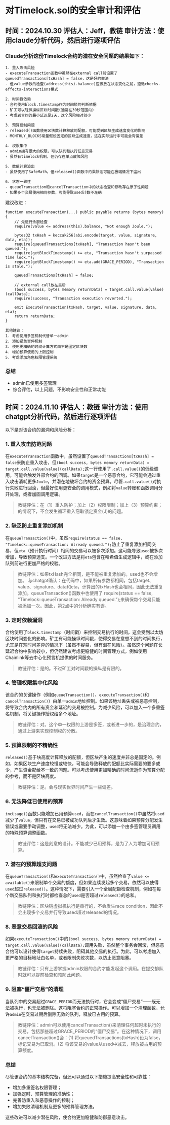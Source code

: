 # 对Timelock.sol的安全审计和评估

## 时间：2024.10.30 评估人：Jeff，教链 审计方法：使用claude分析代码，然后进行逐项评估

### Claude分析这份Timelock合约的潜在安全问题的结果如下：
```
1. 重入攻击风险
- executeTransaction函数中虽然在external call前设置了queuedTransactions[txHash] = false，这是好的做法
- 但value参数的检查(address(this).balance)应该放在状态变化之前，遵循checks-effects-interactions模式

2. 时间戳依赖
- 合约使用block.timestamp作为时间锁的判断依据
- 矿工可以轻微操纵区块时间戳(通常在30秒范围内)
- 考虑到合约的最小延迟是2天，这个风险相对较小

3. 预算控制问题
- released()函数使用区块数计算释放的配额，可能受到区块生成速度变化的影响
- MONTHLY_BLOCKS常量假设固定的区块生成速度，这在实际运行中可能会有偏差

4. 权限集中
- admin拥有很大的权限，可以队列和执行任意交易
- 虽然有timelock机制，但仍存在单点故障风险

5. 数值计算溢出
- 虽然使用了SafeMath，但released()函数中的乘除法可能在极端情况下溢出

6. 状态一致性
- queueTransaction和cancelTransaction中的状态检查和修改存在原子性问题
- 如果多个交易使用相同参数，可能导致used计数不准确
```
建议改进：

```solidity
function executeTransaction(...) public payable returns (bytes memory) {
    // 先进行余额检查
    require(value <= address(this).balance, "Not enough Joule.");
    
    bytes32 txHash = keccak256(abi.encode(target, value, signature, data, eta));
    require(queuedTransactions[txHash], "Transaction hasn't been queued.");
    require(getBlockTimestamp() >= eta, "Transaction hasn't surpassed time lock.");
    require(getBlockTimestamp() <= eta.add(GRACE_PERIOD), "Transaction is stale.");

    queuedTransactions[txHash] = false;
    
    // external call放在最后
    (bool success, bytes memory returnData) = target.call.value(value)(callData);
    require(success, "Transaction execution reverted.");
    
    emit ExecuteTransaction(txHash, target, value, signature, data, eta);
    return returnData;
}
```
```
其他建议：
1. 考虑使用多签机制代替单一admin
2. 添加紧急暂停机制
3. 使用更精确的时间计算方式而不是固定区块数
4. 增加预算使用的上限控制
5. 考虑添加角色权限管理系统
```

### 总结
- admin已使用多签管理
- 综合评估，以上问题，不影响安全性和正常功能


## 时间：2024.11.10 评估人：教链 审计方法：使用chatgpt分析代码，然后进行逐项评估

以下是对该合约的漏洞和风险分析：

### 1. **重入攻击防范问题**

在`executeTransaction`函数中，虽然设置了`queuedTransactions[txHash] = false`来防止重入攻击，但`(bool success, bytes memory returnData) = target.call.value(value)(callData);`这一行使用了`.call.value()`的低级调用，可能会触发外部合约的回调。如果`target`是一个恶意合约，它可能会通过重入攻击消耗更多`Joule`，并潜在地破坏合约的资金预算。尽管`.call.value()`对执行失败进行回滚，但最好使用更安全的调用模式，例如将`value`转账和函数调用分开处理，或者加固调用逻辑。

> 教链评估：在（1）重入防护；加上（2）权限限制；加上（3）预算约束；的情况下，不会发生循环重入窃取锁定资金(J)的问题。

### 2. **缺乏防止重复添加机制**

在`queueTransaction()`中，虽然`require(status == false, "Timelock::queueTransaction: Already queued.");`防止了重复添加相同交易，但`eta`（预计执行时间）相同的交易可以被多次添加。这可能导致`used`被多次增加，导致预算透支。一个改进方法是将`eta`包含在哈希值生成逻辑中，或在添加队列前进行更加严格的校验。

> 教链评估：如果txHash完全相同，是不能被重复添加的。used也不会增加。
> 与chatgpt确认：在代码中，如果所有参数都相同，包括target、value、signature、data和eta，计算出的txHash也会相同，因此无法重复添加。queueTransaction()函数中也使用了 require(status == false, "Timelock::queueTransaction: Already queued.");来确保每个交易只能被添加一次。因此，第2点中的分析确实有误。

### 3. **定时依赖漏洞**

合约使用了`block.timestamp`（时间戳）来控制交易执行的时间，这会受到以太坊区块时间变化的影响。矿工有可能操纵时间戳，使得交易在意想不到的时间执行，尤其是在短时间差异的情况下（虽然不容易，但有潜在风险）。虽然这个问题在长延迟合约中影响较小，但仍然建议考虑更稳健的时间管理方式，例如使用Chainlink等去中心化预言机提供的时间服务。

> 教链评估：是的。不过矿工对时间戳的操纵是有限的。

### 4. **管理权限集中化风险**

该合约的关键操作（例如`queueTransaction()`、`executeTransaction()`和`cancelTransaction()`）由单一`admin`地址控制。如果该地址丢失或被恶意控制，将导致合约内的所有资金和延迟的交易被控制。为减少风险，可以加入一个多重签名机制，将关键操作授权给多个地址。

> 教链评估：对。这个单一权限的上游是多签，或者进一步的，是治理合约，通过上游来实现控制权的分散。

### 5. **预算限制的不精确性**

`released()`基于块高度计算释放的配额，但区块产生的速度并非总是固定的。例如，如果区块生产速度较慢或较快，可能会导致释放的配额比实际需要的要多或少，产生资金配给不一致的问题。可以考虑使用更加精确的时间流逝作为预算分配的参考，而不是区块高度。

> 教链评估：是。会与现实世界时间产生一些偏差。

### 6. **无法降低已使用的预算**

`incUsage()`函数只能增加已用预算`used`，而在`cancelTransaction()`中虽然将`used`减少了`value`，但只有在交易已被成功队列后才生效。这意味着如果预算分配发生错误或需要手动调整，`used`将无法减少。为此，可以添加一个由多签管理员调用的特殊预算调整函数。

> 教链评估：这是刻意的设计。不能减少已用预算，是为了人为增加可用预算。

### 7. **潜在的预算超支问题**

在`queueTransaction()`和`executeTransaction()`中，虽然检查了`value <= available()`来限制单个交易的额度，但如果连续发起多个交易，依然可以使得`used`超过`released()`。这种情况下，需要引入一个全局配额检查机制，例如在每个新交易队列和执行时都检查总的`used`是否超过`released()`的总和。

> 教链评估：区块链虚拟机执行是串行的，不会发生race condition，因此不会出现多个交易并行导致used超过released的情况。

### 8. **恶意交易回滚的风险**

如果`executeTransaction()`中的`(bool success, bytes memory returnData) = target.call.value(value)(callData);`调用失败，虽然整个事务会回滚，但恶意合约可以设计使得`target`持续失败，阻碍其他交易的执行。为此，可以考虑加入更严格的目标地址白名单，或者限制失败次数，以防止恶意阻塞。

> 教链评估：只有上游掌握admin权限的合约才能发起这个调用。在提交排队时就可以提前检查和预防此问题。

### 9. **阻塞“僵尸交易”的清理**

当队列中的交易超过`GRACE_PERIOD`而无法执行时，它会变成“僵尸交易”——既无法被执行，也无法被删除。这将阻塞合约的正常操作。可以增加一个清理函数，允许`admin`在交易过期后删除无效的队列，释放已占用的预算。

> 教链评估：admin可以使用cancelTransaction()来清理任何超时未执行的交易，包括那些超过GRACE_PERIOD的“僵尸交易”。在这种情况下，调用cancelTransaction()会：(1) 将queuedTransactions[txHash]设为false，标记交易为已取消。(2) 将该交易的value从used中减去，释放被占用的预算额度。

### 总结

尽管该合约的基本结构完备，但还可以通过以下措施提高安全性和可靠性：

- 增加多重签名权限管理；
- 加强定时、预算管理的准确性；
- 完善防重入和恶意操作的控制；
- 增加失败清理机制及更多的预算管理方法。

这些改进可以减少潜在风险，使合约更加稳健和防御恶意攻击。

